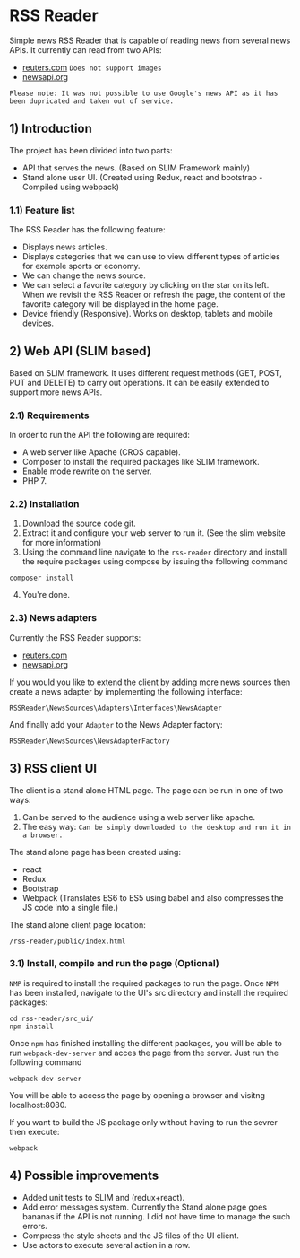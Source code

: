 # RSS Reader
Simple news RSS Reader that is capable of reading news from several news APIs. 
It currently can read from two APIs:
* [reuters.com](reuters.com) `Does not support images`
* [newsapi.org](https://newsapi.org)

```
Please note: It was not possible to use Google's news API as it has been dupricated and taken out of service.
```
## 1) Introduction
The project has been divided into two parts:
* API that serves the news. (Based on SLIM Framework mainly)
* Stand alone user UI. (Created using Redux, react and bootstrap - Compiled using webpack)

### 1.1) Feature list
The RSS Reader has the following feature:
* Displays news articles.
* Displays categories that we can use to view different types of articles for example sports or economy.
* We can change the news source.
* We can select a favorite category by clicking on the star on its left. When we revisit the RSS Reader
or refresh the page, the content of the favorite category will be displayed in the home page.
* Device friendly (Responsive). Works on desktop, tablets and mobile devices.

## 2) Web API (SLIM based)
Based on SLIM framework. It uses different request methods (GET, POST, PUT and DELETE) to carry out operations. 
It can be easily extended to support more news APIs.

### 2.1) Requirements
In order to run the API the following are required:
* A web server like Apache (CROS capable).
* Composer to install the required packages like SLIM framework.
* Enable mode rewrite on the server.
* PHP 7.

### 2.2) Installation
1. Download the source code git.
2. Extract it and configure your web server to run it. (See the slim website for more information)
3. Using the command line navigate to the `rss-reader` directory and install the require packages using 
compose by issuing the following command

```
composer install
```
4. You're done.

### 2.3) News adapters

Currently the RSS Reader supports:
* [reuters.com](reuters.com)
* [newsapi.org](https://newsapi.org)

If you would you like to extend the client by adding more news sources then create a news adapter by implementing the following
interface:
```
RSSReader\NewsSources\Adapters\Interfaces\NewsAdapter
```

And finally add your `Adapter` to the News Adapter factory:
```
RSSReader\NewsSources\NewsAdapterFactory
```

## 3) RSS client UI
The client is a stand alone HTML page. The page can be run in one of two ways:
1. Can be served to the audience using a web server like apache. 
2. The easy way: `Can be simply downloaded to the desktop and run it in a browser.` 

The stand alone page has been created using:
* react
* Redux
* Bootstrap
* Webpack (Translates ES6 to ES5 using babel and also compresses the JS code into a single file.)

The stand alone client page location:
```
/rss-reader/public/index.html
```
### 3.1) Install, compile and run the page (Optional)

`NMP` is required to install the required packages to run the page.
Once `NPM` has been installed, navigate to the UI's src directory and install the required packages:
```
cd rss-reader/src_ui/
npm install
```

Once `npm` has finished installing the different packages, you will be able to run `webpack-dev-server`
 and acces the page from the server.
Just run the following command 
```
webpack-dev-server
``` 
You will be able to access the page by opening a browser and visitng localhost:8080.

If you want to build the JS package only without having to run the sevrer then execute:
```
webpack
``` 


## 4) Possible improvements
* Added unit tests to SLIM and (redux+react).
* Add error messages system. Currently the Stand alone page goes bananas if the API is not running. 
I did not have time to manage the such errors.
* Compress the style sheets and the JS files of the UI client.
* Use actors to execute several action in a row.

